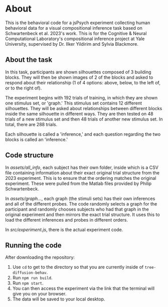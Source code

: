 # About

This is the behavioral code for a jsPsych experiment collecting human behavioral data for a visual compositional inference task based on Schwartenbeck et al. 2023's work. This is for the Cognitive & Neural Computational Laboratory's compositional inference project at Yale University, supervised by Dr. Ilker Yildirim and Sylvia Blackmore. 

## About the task

In this task, participants are shown silhouettes composed of 3 building blocks. They will then be shown images of 2 of the blocks and asked to respond about their relationship (1 of 4 options: above, below, to the left of, or to the right of). 

The experiment begins with 192 trials of training, in which they are shown one stimulus set, or 'graph.' This stimulus set contains 12 different silhouettes. They will be asked about relationships between different blocks inside the same silhouette in different ways. They are then tested on 48 trials of a new stimulus set and then 48 trials of another new stimulus set. In total, there are 288 trials.

Each silhouette is called a 'inference,' and each question regarding the two blocks is called an 'inference.' 

## Code structure

In *assets/all_info*, each subject has their own folder, inside which is a CSV file containing information about their exact original trial structure from the 2023 experiment. This is to ensure that the ordering matches the original experiment. These were pulled from the Matlab files provided by Philip Schwartenbeck.

In *assets/graph...*, each graph (the stimuli sets) has their own inferences and all of the different probes. The code randomly selects a graph for the participant and randomly chooses subjects who had that graph in the original experiment and then mirrors the exact trial structure. It uses this to load the different inferences and probes in different orders.

In *src/experiment.js*, there is the actual experiment code.

## Running the code

After downloading the repository:

1. Use `cd` to get to the directory so that you are currently inside of `tree-diffusion-behav`.
2. Run `npm run build`.
3. Run `npm start`.
4. You can then access the experiment via the link that the terminal will give you on your browser.
5. The data will be saved to your local desktop.

   


